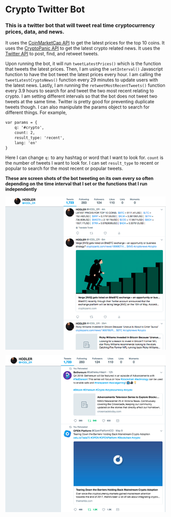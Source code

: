 # Crypto Twitter Bot

### This is a twitter bot that will tweet real time cryptocurrency prices, data, and news. 

It uses the [CoinMarketCap API](https://coinmarketcap.com/api/) to get the latest prices for the top 10 coins. It uses the [CryptoPanic API](https://cryptopanic.com/about/api/) to get the latest crypto related news. It uses the [Twitter API](https://developer.twitter.com/en/docs/api-reference-index) to post, find, and retweet tweets. 

Upon running the bot, it will run `tweetLatestPrices()` which is the function that tweets the latest prices. Then, I am using the `setInterval()` Javascript function to have the bot tweet the latest prices every hour. I am calling the `tweetLatestCryptoNews()` function every 29 minutes to update users with the latest news. Lastly, I am running the `retweetMostRecentTweets()` function every 3.9 hours to search for and tweet the two most recent relating to crypto. I am setting different intervals so that the bot does not tweet two tweets at the same time. Twitter is pretty good for preventing duplicate tweets though. I can also manipulate the params object to search for different things. For example,

```
var params = {
    q: '#crypto',
    count: 2,
    result_type: 'recent',
    lang: 'en'
}
```

Here I can change `q:` to any hashtag or word that I want to look for. `count` is the number of tweets I want to look for. I can set `result_type` to recent or popular to search for the most recent or popular tweets.





**These are screen shots of the bot tweeting on its own every so often depending on the time interval that I set or the functions that I run independently**

![This is the bot tweeting the latest prices for the top 10 cryptocurrency coins](screenshots/pricesAndNews.png)

![This is the bot retweeting the top two most popular tweets](screenshots/mostpopularTweets.png)


